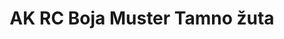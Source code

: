 ---
layout: product
title: "AK RC Boja Muster Tamno žuta"
price: "330" 
desc: "Acrylic Laquer 10mL"
img_path: "/assets/img/RC059.jpg"
brand: "AK "
available: true
special_offer: false
new: false
soon: false
cat: "020000"
subcat: "020200"
subsubcat: "020201"
sifra: "RC059"
popular: true
---